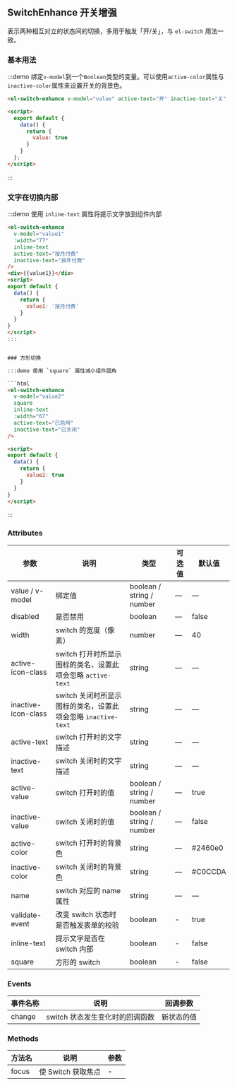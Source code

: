 ## SwitchEnhance 开关增强

表示两种相互对立的状态间的切换，多用于触发「开/关」，与 `el-switch` 用法一致。

### 基本用法

:::demo 绑定`v-model`到一个`Boolean`类型的变量。可以使用`active-color`属性与`inactive-color`属性来设置开关的背景色。

```html
<el-switch-enhance v-model="value" active-text="开" inactive-text="关" />

<script>
  export default {
    data() {
      return {
        value: true
      }
    }
  };
</script>
```
:::

### 文字在切换内部

:::demo 使用 `inline-text` 属性将提示文字放到组件内部

```html
<el-switch-enhance
  v-model="value1"
  :width="77"
  inline-text
  active-text="按月付费"
  inactive-text="按年付费"
/>
<div>{{value1}}</div>
<script>
export default {
  data() {
    return {
      value1: '按月付费'
    }
  }
}
</script>
:::


### 方形切换

:::demo 使用 `square` 属性减小组件圆角

```html
<el-switch-enhance
  v-model="value2"
  square
  inline-text
  :width="67"
  active-text="已启用"
  inactive-text="已关闭"
/>

<script>
export default {
  data() {
    return {
      value2: true
    }
  }
}
</script>
```
:::

### Attributes

| 参数      | 说明    | 类型      | 可选值       | 默认值   |
|---------- |-------- |---------- |-------------  |-------- |
| value / v-model | 绑定值 | boolean / string / number | — | — |
| disabled  | 是否禁用    | boolean   | — | false   |
| width  | switch 的宽度（像素）    | number   | — | 40 |
| active-icon-class  | switch 打开时所显示图标的类名，设置此项会忽略 `active-text`    | string   | — | — |
| inactive-icon-class  | switch 关闭时所显示图标的类名，设置此项会忽略 `inactive-text`    | string   | — | — |
| active-text  | switch 打开时的文字描述    | string   | — | — |
| inactive-text  | switch 关闭时的文字描述    | string   | — | — |
| active-value  | switch 打开时的值    | boolean / string / number | — | true |
| inactive-value  | switch 关闭时的值    | boolean / string / number | — | false |
| active-color  | switch 打开时的背景色    | string   | — | #2460e0 |
| inactive-color  | switch 关闭时的背景色    | string   | — | #C0CCDA |
| name            | switch 对应的 name 属性    | string   | — | — |
| validate-event  | 改变 switch 状态时是否触发表单的校验     | boolean   | - | true |
| inline-text  | 提示文字是否在 switch 内部     | boolean   | - | false |
| square  | 方形的 switch      | boolean   | - | false |

### Events

| 事件名称      | 说明    | 回调参数      |
|---------- |-------- |---------- |
| change  | switch 状态发生变化时的回调函数    | 新状态的值 |

### Methods

| 方法名 | 说明 | 参数 |
| ---- | ---- | ---- |
| focus | 使 Switch 获取焦点 | - |
